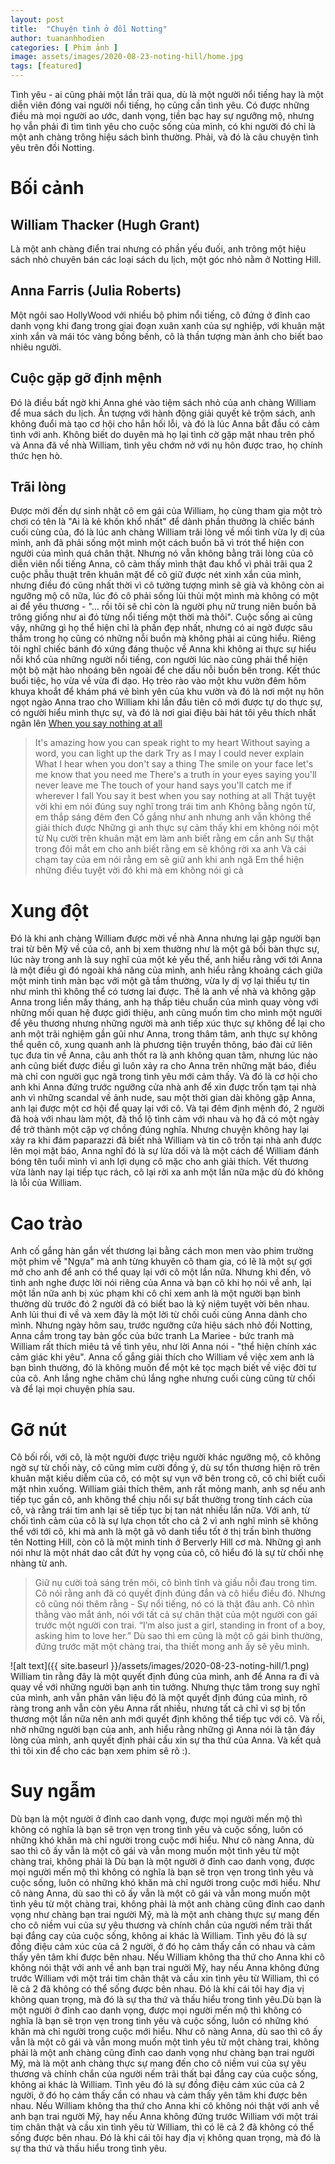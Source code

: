 ```yaml
---
layout: post
title:  "Chuyện tình ở đồi Notting"
author: tuananhhodien
categories: [ Phim ảnh ]
image: assets/images/2020-08-23-noting-hill/home.jpg
tags: [featured]
---
```

Tình yêu - ai cũng phải một lần trãi qua, dù là một người nổi tiếng hay là một diễn viên đóng vai người nổi tiếng,
họ cũng cần tình yêu. Có được những điều mà mọi người ao ước, danh vọng, tiền bạc hay sự ngưỡng mộ, nhưng họ vẫn phải đi 
tìm tình yêu cho cuộc sống của mình, có khi người đó chỉ là một anh chàng trông hiệu sách bình thường. Phải, và đó là 
câu chuyện tình yêu trên đồi Notting.
# Bối cảnh
## William Thacker (Hugh Grant) 
Là một anh chàng điển trai nhưng có phần yếu đuối, anh trông một hiệu sách nhỏ chuyên bán các 
loại sách du lịch, một góc nhỏ nằm ở Notting Hill.
## Anna Farris (Julia Roberts)
Một ngôi sao HollyWood với nhiều bộ phim nổi tiếng, cô đứng ở đỉnh cao danh vọng khi đang trong giai đoạn xuân xanh của sự nghiệp,
 với khuân mặt xinh xắn và mái tóc vàng bồng bềnh, cô là thần tượng màn ảnh cho biết bao nhiêu người. 
## Cuộc gặp gỡ định mệnh
Đó là điều bất ngờ khi Anna ghé vào tiệm sách nhỏ của anh chàng William để mua sách du lịch. Ấn tượng với hành động giải quyết 
kẻ trộm sách, anh không đuổi mà tạo cơ hội cho hắn hối lỗi, và đó là lúc Anna bắt đầu có cảm tình với anh.
Không biết do duyên mà họ lại tình cờ gặp mặt nhau trên phố và Anna đã về nhà William, tình yêu chớm nở với nụ hôn được trao,
họ chính thức hẹn hò.
## Trãi lòng
Được mời đến dự sinh nhật cô em gái của William, họ cùng tham gia một trò chơi có tên là "Ai là kẻ khốn khổ nhất" để dành phần 
thưởng là chiếc bánh cuối cùng của, đó là lúc anh chàng William trãi lòng về mối tình vừa ly dị của mình, anh đã phải sống 
một mình một cách buồn bã vì trót thể hiện con người của mình quá chân thật. Nhưng nó vẫn không bằng trãi lòng của cô diễn viên 
nổi tiếng Anna, cô cảm thấy mình thật đau khổ vì phải trãi qua 2 cuộc phẫu thuật trên khuân mặt để cô giữ được nét xinh xắn của mình, 
nhưng điều đó cũng nhất thời vì cô tưởng tượng mình sẽ già và không còn ai ngưỡng mộ cô nữa, lúc đó cô phải sống lủi thủi một 
mình mà không có một ai để yêu thương - "… rồi tôi sẽ chỉ còn là người phụ nữ trung niên buồn bã trông giống như ai đó từng nổi 
tiếng một thời mà thôi". Cuộc sống ai cũng vậy, những gì họ thể hiện chỉ là phần đẹp nhất, nhưng có ai ngờ được 
sâu thẳm trong họ cũng có những nỗi buồn mà không phải ai cũng hiểu. Riêng tôi nghĩ chiếc bánh đó xứng đáng thuộc về Anna khi 
không ai thực sự hiểu nỗi khổ của những người nổi tiếng, con người lúc nào cũng phải thể hiện một bộ mặt hào nhoáng bên ngoài để 
che dấu nỗi buồn bên trong.
Kết thúc buổi tiệc, họ vừa về vừa đi dạo. Họ trèo rào vào một khu vườn đêm hôm khuya khoắt để khám phá vẻ bình yên của khu vườn 
và đó là nơi một nụ hôn ngọt ngào Anna trao cho William khi lần đầu tiên cô mới được tự do thực sự, có người hiểu mình thực sự,
và đó là nơi giai điệu bài hát tôi yêu thích nhất ngân lên
[When you say nothing at all](https://open.spotify.com/track/0gcjc7Vt5xtcfmJgf6g2IO?si=kXHSolfXR8OvxF_bTD0now)
>It's amazing how you can speak right to my heart
Without saying a word, you can light up the dark
Try as I may I could never explain
What I hear when you don't say a thing
The smile on your face let's me know that you need me
There's a truth in your eyes saying you'll never leave me
The touch of your hand says you'll catch me if wherever I fall
You say it best when you say nothing at all
>Thật tuyệt vời khi em nói đúng suy nghĩ trong trái tim anh
Không bằng ngôn từ, em thắp sáng đêm đen
Cố gắng như anh nhưng anh vẫn không thể giải thích được
Những gì anh thực sự cảm thấy khi em không nói một từ
Nụ cười trên khuân mặt em làm anh biết rằng em cần anh
Sự thật trong đôi mắt em cho anh biết rằng em sẽ không rời xa anh
Và cái chạm tay của em nói rằng em sẽ giữ anh khi anh ngã
Em thể hiện những điều tuyệt vời đó khi mà em không nói gì cả
# Xung đột
Đó là khi anh chàng William được mời về nhà Anna nhưng lại gặp người bạn trai từ bên Mỹ về của cô, anh bị xem thường như là một 
gã bồi bàn thực sự, lúc này trong anh là suy nghĩ của một kẻ yếu thế, anh hiểu rằng với tới Anna là một điều gì đó ngoài 
khả năng của mình, anh hiểu rằng khoảng cách giữa một minh tinh màn bạc với một gã tầm thường, vừa ly dị vợ lại thiếu tự tin như 
mình thì không thể có tương lai được. Thế là anh về nhà và không gặp Anna trong liền mấy tháng, anh hạ thấp tiêu chuẩn của mình 
quay vòng với những mối quan hệ được giới thiệu, anh cũng muốn tìm cho mình một người để yêu thương nhưng những người mà anh tiếp xúc 
thực sự không để lại cho anh một trãi nghiệm gần gũi như Anna, trong thâm tâm, anh thực sự không thể quên cô, xung quanh anh 
là phương tiện truyền thông, báo đài cứ liên tục đưa tin về Anna, câu anh thốt ra là anh không quan tâm, nhưng lúc nào anh cũng 
biết được điều gì luôn xảy ra cho Anna trên những mặt báo, điều mà chỉ con người gục ngã trong tình yêu mới cảm thấy.
Và đó là cơ hội cho anh khi Anna đứng trước ngưỡng cửa nhà anh để xin được trốn tạm tại nhà anh vì những scandal về ảnh nude, sau một thời 
gian dài không gặp Anna, anh lại được một cơ hội để quay lại với cô. Và tại đêm định mệnh đó, 2 người đã hoà với nhau làm một, 
đã thổ lộ tình cảm với nhau và họ đã có một ngày để trở thành một cặp vợ chồng đúng nghĩa. Nhưng chuyện không hay lại xảy ra 
khi đám paparazzi đã biết nhà William và tin cô trốn tại nhà anh được lên mọi mặt báo, Anna nghĩ đó là sự lừa dối và là một cách 
để William đánh bóng tên tuổi mình vì anh lợi dụng cô mặc cho anh giải thích. Vết thương vừa lành nay lại tiếp tục rách, cô lại rời xa 
anh một lần nữa mặc dù đó không là lỗi của William.
# Cao trào
Anh cố gắng hàn gắn vết thương lại bằng cách mon men vào phim trường một phim về "Ngựa" mà anh từng khuyên cô tham gia, có 
lẽ là một sự gợi mở cho anh để anh có thể quay lại với cô một lần nữa. Nhưng khi đến, vô tình anh nghe được lời nói riêng của Anna và bạn 
cô khi họ nói về anh, lại một lần nữa anh bị xúc phạm khi cô chỉ xem anh là một người bạn bình thường dù trước đó 2 người đã 
có biết bao là kỷ niệm tuyệt vời bên nhau. Anh lủi thui đi về và xem đây là một lời từ chối cuối cùng Anna dành cho mình.
Nhưng ngày hôm sau, trước ngưỡng cửa hiệu sách nhỏ đồi Notting, Anna cầm trong tay bản gốc của bức tranh La Mariee - bức tranh 
mà William rất thích miêu tả về tình yêu, như lời Anna nói - "thể hiện chính xác cảm giác khi yêu". Anna cố gắng giải thích 
cho William về việc xem anh là bạn bình thường, đó là không muốn để một kẻ tọc mạch biết về việc đời tư của cô. Anh lắng nghe 
chăm chú lắng nghe nhưng cuối cùng cũng từ chối và để lại mọi chuyện phía sau.
# Gỡ nút
Cô bối rối, với cô, là một người được triệu người khác ngưỡng mộ, cô không ngờ sự từ chối này, cô cũng mỉm cười đồng ý, dù sự tổn 
thương hiện rõ trên khuân mặt kiều diễm của cô, có một sự vụn vỡ bên trong cô, cô chỉ biết cuối mặt nhìn xuống. William giải thích thêm,
 anh rất mỏng manh, anh sợ nếu anh tiếp tục gần cô, anh không thể chịu nổi sự bất thường trong tính cách của cô, và rằng trái 
 tim anh lại sẽ tiếp tục bị tan nát nhiều lần nữa. Với anh, từ chối tình cảm của cô là sự lựa chọn tốt cho cả 2 vì anh nghĩ mình 
 sẽ không thể với tới cô, khi mà anh là một gã vô danh tiểu tốt ở thị trấn bình thường tên Notting Hill, còn cô là một minh tinh 
 ở Berverly Hill cơ mà. Những gì anh nói như là một nhát dao cắt đứt hy vọng của cô, cô hiểu đó là sự từ chối nhẹ nhàng từ anh. 
 > Giữ nụ cười toả sáng trên môi, cô bình tĩnh và giấu nỗi đau trong tim. Cô nói rằng anh đã có quyết định đúng đắn và cô hiểu 
điều đó. Nhưng cô cũng nói thêm rằng - Sự nổi tiếng, nó có là thật đâu anh. Cô nhìn thằng vào mắt ánh, nói với tất cả sự chân thật 
của một người con gái trước một người con trai.
>“I’m also just a girl, standing in front of a boy, asking him to love her.”
> Dù sao thì em cũng là một cô gái bình thường, đứng trước mặt một chàng trai, tha thiết mong anh ấy sẽ yêu mình.

![alt text]({{ site.baseurl }}/assets/images/2020-08-23-noting-hill/1.png)
William tin rằng đây là một quyết định đúng của mình, anh để Anna ra đi và quay về với những người bạn anh tin tưởng. Nhưng thực tâm 
trong suy nghĩ của mình, anh vẫn phân vân liệu đó là một quyết định đúng của mình, rõ ràng trong anh vẫn còn yêu Anna rất nhiều, 
nhưng tất cả chỉ vì sợ bị tổn thương một lần nữa nên anh mới quyết định không thể tiếp tục với cô. Và rồi, nhờ những người bạn 
của anh, anh hiểu rằng những gì Anna nói là tận đáy lòng của mình, anh quyết định phải cầu xin sự tha thứ của Anna.
Và kết quả thì tôi xin để cho các bạn xem phim sẽ rõ :).
# Suy ngẫm
Dù bạn là một người ở đỉnh cao danh vọng, được mọi người mến mộ thì không có nghĩa là bạn sẽ trọn vẹn trong tình yêu và cuộc 
sống, luôn có những khó khăn mà chỉ người trong cuộc mới hiểu. Như cô nàng Anna, dù sao thì cô ấy vẫn là một cô gái và vẫn 
mong muốn một tình yêu từ một chàng trai, không phải là Dù bạn là một người ở đỉnh cao danh vọng, được mọi người mến mộ thì không có nghĩa là bạn sẽ trọn vẹn trong tình yêu và cuộc 
sống, luôn có những khó khăn mà chỉ người trong cuộc mới hiểu. Như cô nàng Anna, dù sao thì cô ấy vẫn là một cô gái và vẫn 
mong muốn một tình yêu từ một chàng trai, không phải là một anh chàng cũng đỉnh cao danh vọng như chàng bạn trai người Mỹ, mà 
là một anh chàng thực sự mang đến cho cô niềm vui của sự yêu thương và chính chắn của người nếm trãi thất bại đắng cay của cuộc 
sống, không ai khác là William. Tình yêu đó là sự đồng điệu cảm xúc của cả 2 người, ở đó họ cảm thấy cần có nhau và cảm thấy yên tâm 
khi được bên nhau. Nếu William không tha thứ cho Anna khi cô không nói thật với anh về anh bạn trai người Mỹ, hay nếu Anna không đứng trước 
William với một trái tim chân thật và cầu xin tình yêu từ William, thì có lẽ cả 2 đã không có thể sống được bên nhau. Đó là khi cái tôi 
hay địa vị không quan trọng, mà đó là sự tha thứ và thấu hiểu trong tình yêu.Dù bạn là một người ở đỉnh cao danh vọng, được mọi người mến mộ thì không có nghĩa là bạn sẽ trọn vẹn trong tình yêu và cuộc 
sống, luôn có những khó khăn mà chỉ người trong cuộc mới hiểu. Như cô nàng Anna, dù sao thì cô ấy vẫn là một cô gái và vẫn 
mong muốn một tình yêu từ một chàng trai, không phải là một anh chàng cũng đỉnh cao danh vọng như chàng bạn trai người Mỹ, mà 
là một anh chàng thực sự mang đến cho cô niềm vui của sự yêu thương và chính chắn của người nếm trãi thất bại đắng cay của cuộc 
sống, không ai khác là William. Tình yêu đó là sự đồng điệu cảm xúc của cả 2 người, ở đó họ cảm thấy cần có nhau và cảm thấy yên tâm 
khi được bên nhau. Nếu William không tha thứ cho Anna khi cô không nói thật với anh về anh bạn trai người Mỹ, hay nếu Anna không đứng trước 
William với một trái tim chân thật và cầu xin tình yêu từ William, thì có lẽ cả 2 đã không có thể sống được bên nhau. Đó là khi cái tôi 
hay địa vị không quan trọng, mà đó là sự tha thứ và thấu hiểu trong tình yêu.